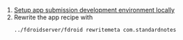 1. [Setup app submission development environment locally](https://gitlab.com/fdroid/wiki/-/wikis/Setting-up-app-submission-development-environment-locally)
2. Rewrite the app recipe with
   ```shell
   ../fdroidserver/fdroid rewritemeta com.standardnotes
   ```
